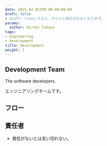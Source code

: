 ```yaml
---
date: 2025-02-05T00:00:00+09:00
draft: false
# draft: trueにすると、サイトに表示されなくなります。
params:
  author: Hiroki Takase
tags:
- engineering
- development
title: Development
weight: 1
---
```


## Development Team

The software developers.

エンジニアリングチームです。

## フロー

## 責任者

- 責任がないとは言い切れない。
